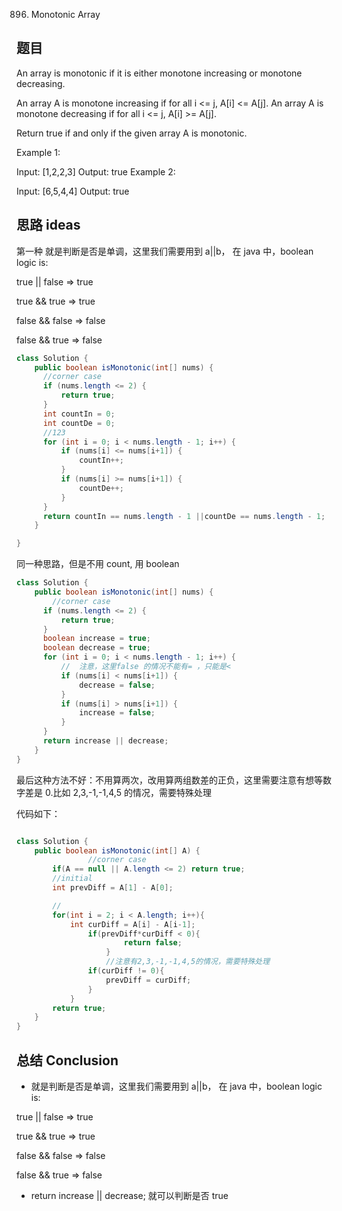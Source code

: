 896.  Monotonic Array

## 题目

An array is monotonic if it is either monotone increasing or monotone decreasing.

An array A is monotone increasing if for all i <= j, A[i] <= A[j]. An array A is monotone decreasing if for all i <= j, A[i] >= A[j].

Return true if and only if the given array A is monotonic.

Example 1:

Input: [1,2,2,3]
Output: true
Example 2:

Input: [6,5,4,4]
Output: true

## 思路 ideas

第一种
就是判断是否是单调，这里我们需要用到 a||b， 在 java 中，boolean logic is:

true || false => true

true && true => true

false && false => false

false && true => false

```java
class Solution {
    public boolean isMonotonic(int[] nums) {
      //corner case
      if (nums.length <= 2) {
          return true;
      }
      int countIn = 0;
      int countDe = 0;
      //123
      for (int i = 0; i < nums.length - 1; i++) {
          if (nums[i] <= nums[i+1]) {
              countIn++;
          }
          if (nums[i] >= nums[i+1]) {
              countDe++;
          }
      }
      return countIn == nums.length - 1 ||countDe == nums.length - 1;
    }

}
```

同一种思路，但是不用 count, 用 boolean

```java
class Solution {
    public boolean isMonotonic(int[] nums) {
        //corner case
      if (nums.length <= 2) {
          return true;
      }
      boolean increase = true;
      boolean decrease = true;
      for (int i = 0; i < nums.length - 1; i++) {
          //  注意，这里false 的情况不能有= ，只能是<
          if (nums[i] < nums[i+1]) {
              decrease = false;
          }
          if (nums[i] > nums[i+1]) {
              increase = false;
          }
      }
      return increase || decrease;
    }
}

```

最后这种方法不好：不用算两次，改用算两组数差的正负，这里需要注意有想等数字差是 0.比如 2,3,-1,-1,4,5 的情况，需要特殊处理

代码如下：

```java

class Solution {
    public boolean isMonotonic(int[] A) {
                //corner case
        if(A == null || A.length <= 2) return true;
        //initial
        int prevDiff = A[1] - A[0];

        //
        for(int i = 2; i < A.length; i++){
            int curDiff = A[i] - A[i-1];
                if(prevDiff*curDiff < 0){
                        return false;
                    }
                    //注意有2,3,-1,-1,4,5的情况，需要特殊处理
                if(curDiff != 0){
                    prevDiff = curDiff;
                }
            }
        return true;
    }
}


```

## 总结 Conclusion

- 就是判断是否是单调，这里我们需要用到 a||b， 在 java 中，boolean logic is:

true || false => true

true && true => true

false && false => false

false && true => false

- return increase || decrease; 就可以判断是否 true
